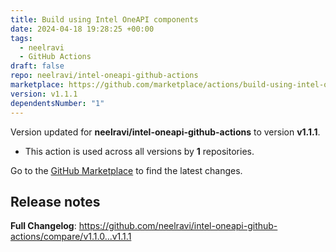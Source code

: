 ```yaml
---
title: Build using Intel OneAPI components
date: 2024-04-18 19:28:25 +00:00
tags:
  - neelravi
  - GitHub Actions
draft: false
repo: neelravi/intel-oneapi-github-actions
marketplace: https://github.com/marketplace/actions/build-using-intel-oneapi-components
version: v1.1.1
dependentsNumber: "1"
---
```



Version updated for **neelravi/intel-oneapi-github-actions** to version **v1.1.1**.
- This action is used across all versions by **1** repositories.

Go to the [GitHub Marketplace](https://github.com/marketplace/actions/build-using-intel-oneapi-components) to find the latest changes.

## Release notes

**Full Changelog**: https://github.com/neelravi/intel-oneapi-github-actions/compare/v1.1.0...v1.1.1
